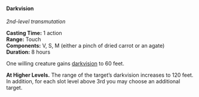 #### Darkvision
<!-- markdownlint-disable link-image-reference-definitions -->
[_metadata_:spell_name]:- "Darkvision"
[_metadata_:spell_level]:- "2"
[_metadata_:spell_school]:- "transmutation"
[_metadata_:ritual]:- "false"
[_metadata_:casting_time_amount]:- "1"
[_metadata_:casting_time_unit]:- "action"
[_metadata_:range]:- "Touch"
[_metadata_:target]:- "One willing creature"
[_metadata_:components_verbal]:- "true"
[_metadata_:components_somatic]:- "true"
[_metadata_:components_material]:- "true"
[_metadata_:components_material_description]:- "either a pinch of dried carrot or an agate"
[_metadata_:duration]:- "8 hours"
[_metadata_:concentration]:- "false"
[_metadata_:compared_to_wotc_srd_5.1]:- "mechanics_different_wording_different"
[_metadata_:compared_to_a5e_srd]:- "mechanics_same_wording_different"
<!-- markdownlint-disable-next-line no-emphasis-as-heading -->
_2nd-level transmutation_

**Casting Time:** 1 action \
**Range:** Touch \
**Components:** V, S, M (either a pinch of dried carrot or an agate) \
**Duration:** 8 hours

One willing creature gains [darkvision](#Exploration_Environment_darkvision) to 60 feet.

**At Higher Levels.**
The range of the target’s darkvision increases to 120 feet.
In addition, for each slot level above 3rd you may choose an additional target.
